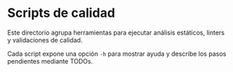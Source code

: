 # Scripts de calidad

Este directorio agrupa herramientas para ejecutar análisis estáticos, linters y validaciones de calidad.

Cada script expone una opción `-h` para mostrar ayuda y describe los pasos pendientes mediante TODOs.
